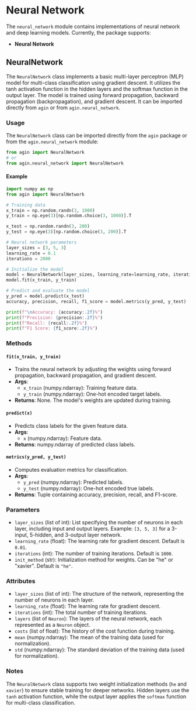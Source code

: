 # **Neural Network**

The `neural_network` module contains implementations of neural network and deep learning models. Currently, the package supports:
- **Neural Network**

## **NeuralNetwork**
The `NeuralNetwork` class implements a basic multi-layer perceptron (MLP) model for multi-class classification using gradient descent. It utilizes the tanh activation function in the hidden layers and the softmax function in the output layer. The model is trained using forward propagation, backward propagation (backpropagation), and gradient descent. It can be imported directly from `agin` or from `agin.neural_network`.

### **Usage**
The `NeuralNetwork` class can be imported directly from the `agin` package or from the `agin.neural_network` module:

```python
from agin import NeuralNetwork
# or
from agin.neural_network import NeuralNetwork
```

#### **Example**

```python
import numpy as np
from agin import NeuralNetwork

# Training data
x_train = np.random.randn(3, 1000)
y_train = np.eye(3)[np.random.choice(3, 1000)].T

x_test = np.random.randn(3, 200)
y_test = np.eye(3)[np.random.choice(3, 200)].T

# Neural network parameters
layer_sizes = [3, 5, 3]
learning_rate = 0.1
iterations = 2000

# Initialize the model
model = NeuralNetwork(layer_sizes, learning_rate=learning_rate, iterations=iterations)
model.fit(x_train, y_train)

# Predict and evaluate the model
y_pred = model.predict(x_test)
accuracy, precision, recall, f1_score = model.metrics(y_pred, y_test)

print(f"\nAccuracy: {accuracy:.2f}%")
print(f"Precision: {precision:.2f}%")
print(f"Recall: {recall:.2f}%")
print(f"F1 Score: {f1_score:.2f}%")
```

### **Methods**
#### **`fit(x_train, y_train)`**
   - Trains the neural network by adjusting the weights using forward propagation, backward propagation, and gradient descent.
   - **Args**:
     - `x_train` (numpy.ndarray): Training feature data.
     - `y_train` (numpy.ndarray): One-hot encoded target labels.
   - **Returns**: None. The model's weights are updated during training.

#### **`predict(x)`**
   - Predicts class labels for the given feature data.
   - **Args**:
     - `x` (numpy.ndarray): Feature data.
   - **Returns**: numpy.ndarray of predicted class labels.

#### **`metrics(y_pred, y_test)`**
   - Computes evaluation metrics for classification.
   - **Args**:
     - `y_pred` (numpy.ndarray): Predicted labels.
     - `y_test` (numpy.ndarray): One-hot encoded true labels.
   - **Returns**: Tuple containing accuracy, precision, recall, and F1-score.

### **Parameters**
- `layer_sizes` (list of int): List specifying the number of neurons in each layer, including input and output layers. Example: `[3, 5, 3]` for a 3-input, 5-hidden, and 3-output layer network.
- `learning_rate` (float): The learning rate for gradient descent. Default is `0.01`.
- `iterations` (int): The number of training iterations. Default is `1000`.
- `init_method` (str): Initialization method for weights. Can be "he" or "xavier". Default is `"he"`.

### **Attributes**
- `layer_sizes` (list of int): The structure of the network, representing the number of neurons in each layer.
- `learning_rate` (float): The learning rate for gradient descent.
- `iterations` (int): The total number of training iterations.
- `layers` (list of `Neuron`): The layers of the neural network, each represented as a `Neuron` object.
- `costs` (list of float): The history of the cost function during training.
- `mean` (numpy.ndarray): The mean of the training data (used for normalization).
- `std` (numpy.ndarray): The standard deviation of the training data (used for normalization).

### **Notes**
The `NeuralNetwork` class supports two weight initialization methods (`he` and `xavier`) to ensure stable training for deeper networks. Hidden layers use the `tanh` activation function, while the output layer applies the `softmax` function for multi-class classification.

